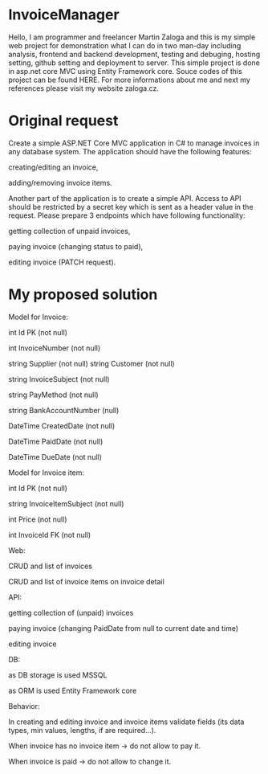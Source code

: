 # InvoiceManager

Hello, I am programmer and freelancer Martin Zaloga and this is my simple web project for demonstration what I can do in two man-day including analysis, frontend and backend development, testing and debuging, hosting setting, github setting and deployment to server. This simple project is done in asp.net core MVC using Entity Framework core. Souce codes of this project can be found HERE. For more informations about me and next my references please visit my website zaloga.cz.


# Original request

Create a simple ASP.NET Core MVC application in C# to manage invoices in any database system. The application should have the following features:

creating/editing an invoice,

adding/removing invoice items.


Another part of the application is to create a simple API. Access to API should be restricted by a secret key which is sent as a header value in the request. Please prepare 3 endpoints which have following functionality:

getting collection of unpaid invoices,

paying invoice (changing status to paid),

editing invoice (PATCH request).


# My proposed solution

Model for Invoice:

int Id PK (not null)

int InvoiceNumber (not null)

string Supplier (not null)
string Customer (not null)

string InvoiceSubject (not null)

string PayMethod (not null)

string BankAccountNumber (null)

DateTime CreatedDate (not null)

DateTime PaidDate (not null)

DateTime DueDate (not null)


Model for Invoice item:

int Id PK (not null)

string InvoiceItemSubject (not null)

int Price (not null)

int InvoiceId FK (not null)


Web:

CRUD and list of invoices

CRUD and list of invoice items on invoice detail


API:

getting collection of (unpaid) invoices

paying invoice (changing PaidDate from null to current date and time)

editing invoice


DB:

as DB storage is used MSSQL

as ORM is used Entity Framework core


Behavior:

In creating and editing invoice and invoice items validate fields (its data types, min values, lengths, if are required...).

When invoice has no invoice item -> do not allow to pay it.

When invoice is paid -> do not allow to change it.
